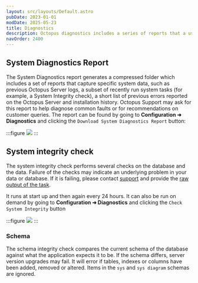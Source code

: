 ```yaml
---
layout: src/layouts/Default.astro
pubDate: 2023-01-01
modDate: 2025-05-23
title: Diagnostics
description: Octopus diagnostics includes a series of reports that a user can generate to ensure the system is performing optimally.
navOrder: 2400
---
```


## System Diagnostics Report

The System Diagnostics report generates a compressed folder which includes a set of reports that capture specific system data, such as previous Octopus Server logs, a subset of recently run system tasks (for example, a System Integrity check), a short list of previous errors reported on the Octopus Server and installation history. Octopus Support may ask for this report to help diagnose common faults or for recommendations on customer queries. The report can be found by going to **Configuration ➜ Diagnostics** and clicking the `Download System Diagnostics Report` button:

:::figure
![](/docs/administration/managing-infrastructure/images/system-diag-report.png)
:::

## System integrity check

The system integrity check performs several checks on the database and the data. Failure of the checks may indicate an underlying problem in your data or database. If it is failing, please contact [support](https://octopus.com/support) and provide the [raw output of the task](/docs/support/get-the-raw-output-from-a-task).

It runs at start up and then again every 24 hours. It can also be run on demand by going to **Configuration ➜ Diagnostics** and clicking the `Check System Integrity` button

:::figure
![](/docs/administration/managing-infrastructure/images/system-integrity-check.png)
:::

### Schema
The schema integrity check compares the current schema of the database against what the application expects it to be. If the schema differs, server version upgrades may fail. It will error if tables, indexes or columns have been added, removed or altered. Items in the `sys` and `sys diagram` schemas are ignored.
